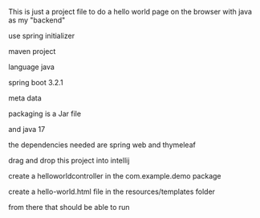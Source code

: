 This is just a project file to do a hello world page on the browser with java as my "backend"

use spring initializer

maven project

language java

spring boot 3.2.1

meta data

packaging is a Jar file

and java 17

the dependencies needed are spring web and thymeleaf

drag and drop this project into intellij

create a helloworldcontroller in the com.example.demo package

create a hello-world.html file in the resources/templates folder

from there that should be able to run

